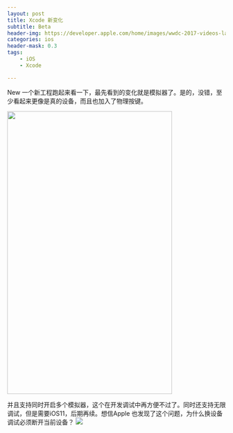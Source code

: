 ```yaml
---
layout: post
title: Xcode 新变化
subtitle: Beta
header-img: https://developer.apple.com/home/images/wwdc-2017-videos-large.png
categories: ios
header-mask: 0.3
tags: 
    - iOS
    - Xcode

---
```


New 一个新工程跑起来看一下，最先看到的变化就是模拟器了。是的，没错，至少看起来更像是真的设备，而且也加入了物理按键。  

<img src="http://o6ledomfy.bkt.clouddn.com/20170808150217015931296.gif" width="380" height="650"/>

并且支持同时开启多个模拟器，这个在开发调试中再方便不过了。同时还支持无限调试，但是需要iOS11，后期再续。想信Apple 也发现了这个问题，为什么换设备调试必须断开当前设备？
![](http://o6ledomfy.bkt.clouddn.com/20170808150217124788094.jpg)


